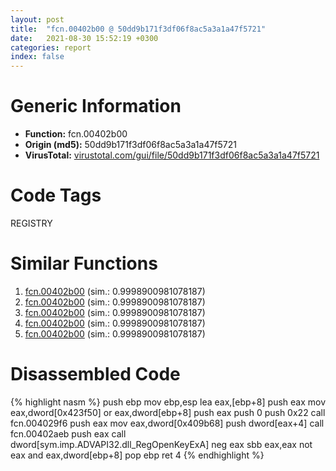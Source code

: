 ```yaml
---
layout: post
title:  "fcn.00402b00 @ 50dd9b171f3df06f8ac5a3a1a47f5721"
date:   2021-08-30 15:52:19 +0300
categories: report
index: false
---
```


# Generic Information
- **Function:** fcn.00402b00
- **Origin (md5):** 50dd9b171f3df06f8ac5a3a1a47f5721
- **VirusTotal:** [virustotal.com/gui/file/50dd9b171f3df06f8ac5a3a1a47f5721][virustotal_ref]

# Code Tags
<span class="tag" id="REGISTRY">REGISTRY</span>


# Similar Functions

1. [fcn.00402b00][similar_1_ref] (sim.: 0.9998900981078187)
2. [fcn.00402b00][similar_2_ref] (sim.: 0.9998900981078187)
3. [fcn.00402b00][similar_3_ref] (sim.: 0.9998900981078187)
4. [fcn.00402b00][similar_4_ref] (sim.: 0.9998900981078187)
5. [fcn.00402b00][similar_5_ref] (sim.: 0.9998900981078187)


# Disassembled Code

{% highlight nasm %}
push ebp
mov ebp,esp
lea eax,[ebp+8]
push eax
mov eax,dword[0x423f50]
or eax,dword[ebp+8]
push eax
push 0
push 0x22
call fcn.004029f6
push eax
mov eax,dword[0x409b68]
push dword[eax+4]
call fcn.00402aeb
push eax
call dword[sym.imp.ADVAPI32.dll_RegOpenKeyExA]
neg eax
sbb eax,eax
not eax
and eax,dword[ebp+8]
pop ebp
ret 4
{% endhighlight %}


[similar_1_ref]: /report/fcn.00402b00@024d69b3dfb503973cce5c1700f282aa
[similar_2_ref]: /report/fcn.00402b00@983fe9598b69120a048e4bbfe8d8764c
[similar_3_ref]: /report/fcn.00402b00@3a780067b4fcdbc523bd6f0e3b89f181
[similar_4_ref]: /report/fcn.00402b00@045e0ff2c8ee6fdcaf20f3769c6f3c76
[similar_5_ref]: /report/fcn.00402b00@595b48effa204acca09e846b8e091f46
[virustotal_ref]: https://www.virustotal.com/gui/file/50dd9b171f3df06f8ac5a3a1a47f5721
